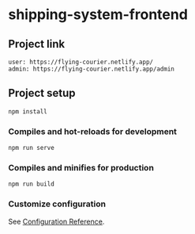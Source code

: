 # shipping-system-frontend

## Project link
```
user: https://flying-courier.netlify.app/
admin: https://flying-courier.netlify.app/admin
```


## Project setup
```
npm install
```

### Compiles and hot-reloads for development
```
npm run serve
```

### Compiles and minifies for production
```
npm run build
```

### Customize configuration
See [Configuration Reference](https://cli.vuejs.org/config/).
